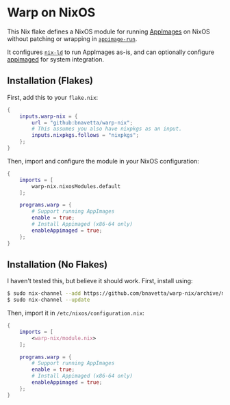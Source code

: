 # Warp on NixOS

This Nix flake defines a NixOS module for running [AppImages](https://appimage.org/) on NixOS without patching or wrapping in [`appimage-run`](https://nixos.wiki/wiki/Appimage).

It configures [`nix-ld`](https://github.com/Mic92/nix-ld) to run AppImages as-is, and can optionally configure [appimaged](https://github.com/probonopd/go-appimage) for system integration.

## Installation (Flakes)

First, add this to your `flake.nix`:

```nix
{
    inputs.warp-nix = {
        url = "github:bnavetta/warp-nix";
        # This assumes you also have nixpkgs as an input.
        inputs.nixpkgs.follows = "nixpkgs";
    };
}
```

Then, import and configure the module in your NixOS configuration:

```nix
{
    imports = [
        warp-nix.nixosModules.default
    ];

    programs.warp = {
        # Support running AppImages
        enable = true;
        # Install Appimaged (x86-64 only)
        enableAppimaged = true;
    };
}
```

## Installation (No Flakes)

I haven't tested this, but believe it should work. First, install using:

```sh
$ sudo nix-channel --add https://github.com/bnavetta/warp-nix/archive/main.tar.gz warp-nix
$ sudo nix-channel --update
```

Then, import it in `/etc/nixos/configuration.nix`:

```nix
{
    imports = [
        <warp-nix/module.nix>
    ];

    programs.warp = {
        # Support running AppImages
        enable = true;
        # Install Appimaged (x86-64 only)
        enableAppimaged = true;
    };
}
```
